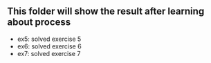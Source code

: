 ## This folder will show the result after learning about process

- ex5: solved exercise 5
- ex6: solved exercise 6
- ex7: solved exercise 7